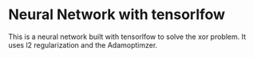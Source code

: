 # Neural Network with tensorlfow
This is a neural network built with tensorlfow to solve the xor problem. It uses l2 regularization and the Adamoptimzer.